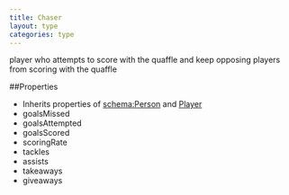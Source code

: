 ```yaml
---
title: Chaser
layout: type
categories: type
---
```


player who attempts to score with the quaffle and keep opposing players from scoring with the quaffle

##Properties

*   Inherits properties of [schema:Person](http://schema.org/Person) and [Player](Player)
*   goalsMissed
*   goalsAttempted
*   goalsScored
*   scoringRate
*   tackles
*   assists
*   takeaways
*   giveaways
